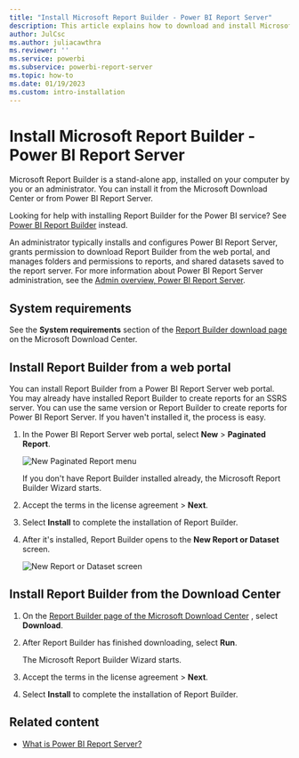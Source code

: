 ```yaml
---
title: "Install Microsoft Report Builder - Power BI Report Server"
description: This article explains how to download and install Microsoft Report Builder for Power BI Report Server.
author: JulCsc
ms.author: juliacawthra
ms.reviewer: ''
ms.service: powerbi
ms.subservice: powerbi-report-server
ms.topic: how-to
ms.date: 01/19/2023
ms.custom: intro-installation
---
```


# Install Microsoft Report Builder - Power BI Report Server

Microsoft Report Builder is a stand-alone app, installed on your computer by you or an administrator. You can install it from the Microsoft Download Center or from Power BI Report Server.  

Looking for help with installing Report Builder for the Power BI service? See [Power BI Report Builder](../paginated-reports/report-builder-power-bi.md) instead.
  
An administrator typically installs and configures Power BI Report Server, grants permission to download Report Builder from the web portal, and manages folders and permissions to reports, and shared datasets saved to the report server. For more information about Power BI Report Server administration, see the [Admin overview, Power BI Report Server](admin-handbook-overview.md).  
  
## System requirements
  
 See the **System requirements** section of the [Report Builder download page](https://go.microsoft.com/fwlink/?LinkID=734968) on the Microsoft Download Center.
 
## Install Report Builder from a web portal
  
You can install Report Builder from a Power BI Report Server web portal. You may already have installed Report Builder to create reports for an SSRS server. You can use the same version or Report Builder to create reports for Power BI Report Server. If you haven't installed it, the process is easy.

1. In the Power BI Report Server web portal, select **New** > **Paginated Report**.
   
    ![New Paginated Report menu](media/quickstart-create-paginated-report/reportserver-new-paginated-report-menu.png)
   
    If you don't have Report Builder installed already, the Microsoft Report Builder Wizard starts.  
  
3.  Accept the terms in the license agreement > **Next**.  
 
5.  Select **Install** to complete the installation of Report Builder.  

2. After it's installed, Report Builder opens to the **New Report or Dataset** screen.
   
    ![New Report or Dataset screen](media/quickstart-create-paginated-report/reportserver-paginated-new-report-screen.png)
 

##  <a name="download"></a> Install Report Builder from the Download Center  
  
1.  On  the [Report Builder page of the Microsoft Download Center](https://go.microsoft.com/fwlink/?LinkID=734968) , select **Download**.  
  
2.  After Report Builder has finished downloading, select  **Run**.  
  
     The Microsoft Report Builder Wizard starts.  
  
3.  Accept the terms in the license agreement > **Next**.  
 
5.  Select **Install** to complete the installation of Report Builder.  
 

## Related content

- [What is Power BI Report Server?](get-started.md)
